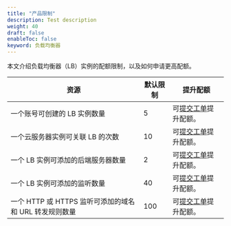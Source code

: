 ```yaml
---
title: "产品限制"
description: Test description
weight: 40
draft: false
enableToc: false
keyword: 负载均衡器
---
```


本文介绍负载均衡器（LB）实例的配额限制，以及如何申请更高配额。

| 资源                                                   | 默认限制 | 提升配额                                                    |
| ------------------------------------------------------ | -------- | ----------------------------------------------------------- |
| 一个账号可创建的 LB 实例数量                           | 5        | 可[提交工单](http://console.yiqiyun.net.cn/tickets/)提升配额。 |
| 一个云服务器实例可关联 LB 的次数                       | 10       | 可[提交工单](http://console.yiqiyun.net.cn/tickets/)提升配额。 |
| 一个 LB 实例可添加的后端服务器数量                     | 2        | 可[提交工单](http://console.yiqiyun.net.cn/tickets/)提升配额。 |
| 一个 LB 实例可添加的监听数量                           | 40       | 可[提交工单](http://console.yiqiyun.net.cn/tickets/)提升配额。 |
| 一个 HTTP 或 HTTPS 监听可添加的域名和 URL 转发规则数量 | 100      | 可[提交工单](http://console.yiqiyun.net.cn/tickets/)提升配额。 |

